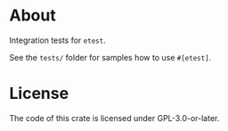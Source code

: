 # About

Integration tests for `etest`.

See the `tests/` folder for samples how to use `#[etest]`.


# License

The code of this crate is licensed under GPL-3.0-or-later.
